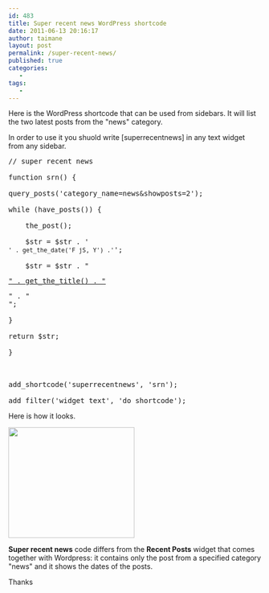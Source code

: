 ```yaml
---
id: 483
title: Super recent news WordPress shortcode
date: 2011-06-13 20:16:17
author: taimane
layout: post
permalink: /super-recent-news/
published: true
categories:
   -
tags:
   -
---
```

Here is the WordPress shortcode that can be used from sidebars. It will list the two latest posts from the "news" category.

In order to use it you shuold write [superrecentnews] in any text widget from any sidebar.

<pre>// super recent news

function srn() {

query_posts('category_name=news&showposts=2');

while (have_posts()) {

	the_post(); 

	$str = $str . '<div class="recent_news"><small  class="entry-date">' . get_the_date('F jS, Y') .'</small>';

	$str = $str . "<p><a href=" . get_permalink() . ">" . get_the_title() . "</a></p>" . "</div>";

}

return $str;

}



add_shortcode('superrecentnews', 'srn'); 

add_filter('widget_text', 'do_shortcode');</pre>

Here is how it looks.

<img class="alignnone size-full wp-image-484" title="snippet" src="https://programming-review.com/wp-content/uploads/2011/06/snippet.png" alt="" width="251" height="220" />



<strong>Super recent news</strong> code differs from the <strong>Recent Posts</strong> widget that comes together with Wordpress: it contains only the post from a specified category "news" and it shows the dates of the posts.



Thanks  

